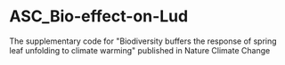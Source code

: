 # ASC_Bio-effect-on-Lud
The supplementary code for "Biodiversity buffers the response of spring leaf unfolding to climate warming" published in Nature Climate Change
